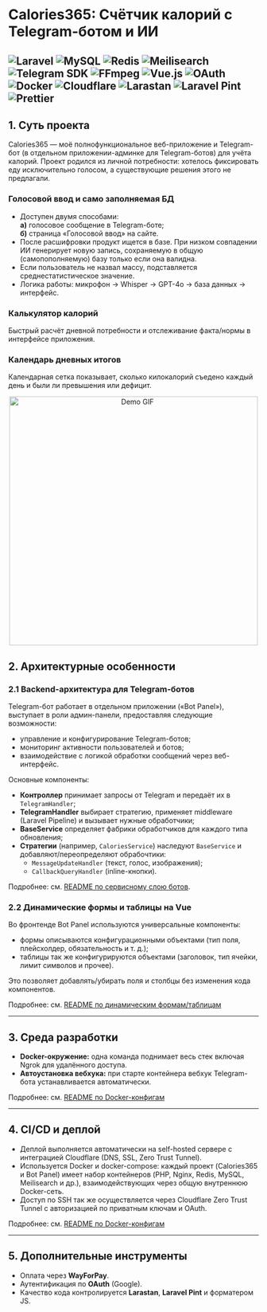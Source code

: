 # Calories365: Счётчик калорий с Telegram-ботом и ИИ
![Laravel](https://img.shields.io/badge/laravel-black?logo=laravel)
![MySQL](https://img.shields.io/badge/MySQL-black?logo=MySQL)
![Redis](https://img.shields.io/badge/Redis-black?logo=Redis)
![Meilisearch](https://img.shields.io/badge/Meilisearch-black?logo=Meilisearch)
![Telegram SDK](https://img.shields.io/badge/Telegram%20SDK-black?logo=Telegram)
![FFmpeg](https://img.shields.io/badge/FFmpeg-black?logo=FFmpeg)
![Vue.js](https://img.shields.io/badge/Vue.js-black?logo=Vue.js)
![OAuth](https://img.shields.io/badge/OAuth-black?logo=Google)
![Docker](https://img.shields.io/badge/Docker-black?logo=Docker)
![Cloudflare](https://img.shields.io/badge/Cloudflare-black?logo=Cloudflare)
![Larastan](https://img.shields.io/badge/Larastan-black?logo=laravel)
![Laravel Pint](https://img.shields.io/badge/Laravel%20Pint-black?logo=laravel)
![Prettier](https://img.shields.io/badge/Prettier-black?logo=prettier)
---

## 1. Суть проекта

Calories365 — моё полнофункциональное веб-приложение и Telegram-бот (в отдельном приложении-админке для Telegram-ботов) для учёта калорий. Проект родился из личной потребности: хотелось фиксировать еду исключительно голосом, а существующие решения этого не предлагали.

[//]: # (## [Попробуйте Дневник Калорий сейчас!]&#40;https://calculator.calories365.com&#41;)

### Голосовой ввод и само заполняемая БД

- Доступен двумя способами:  
  **а)** голосовое сообщение в Telegram-боте;  
  **б)** страница «Голосовой ввод» на сайте.
- После расшифровки продукт ищется в базе. При низком совпадении ИИ генерирует новую запись, сохраняемую в общую (самопополняемую) базу только если она валидна.
- Если пользователь не назвал массу, подставляется среднестатистическое значение.
- Логика работы: микрофон → Whisper → GPT-4o → база данных → интерфейс.

### Калькулятор калорий
Быстрый расчёт дневной потребности и отслеживание факта/нормы в интерфейсе приложения.

### Календарь дневных итогов
Календарная сетка показывает, сколько килокалорий съедено каждый день и были ли превышения или дефицит.

<p align="center">
  <img src="./public/cal.gif" width="500" alt="Demo GIF">
</p>


## 2. Архитектурные особенности

### 2.1 Backend-архитектура для Telegram-ботов

Telegram-бот работает в отдельном приложении («Bot Panel»), выступает в роли админ-панели, предоставляя следующие возможности:

* управление и конфигурирование Telegram-ботов;
* мониторинг активности пользователей и ботов;
* взаимодействие с логикой обработки сообщений через веб-интерфейс.

Основные компоненты:

* **Контроллер** принимает запросы от Telegram и передаёт их в `TelegramHandler`;
* **TelegramHandler** выбирает стратегию, применяет middleware (Laravel Pipeline) и вызывает нужные обработчики;
* **BaseService** определяет фабрики обработчиков для каждого типа обновления;
* **Стратегии** (например, `CaloriesService`) наследуют `BaseService` и добавляют/переопределяют обрабочтики:
    * `MessageUpdateHandler` (текст, голос, изображения);
    * `CallbackQueryHandler` (inline-кнопки).

Подробнее: см. [README по сервисному слою ботов](./README.BotPanelArchitecture.ru.md).

### 2.2 Динамические формы и таблицы на Vue

Во фронтенде Bot Panel используются универсальные компоненты:

* формы описываются конфигурационными объектами (тип поля, плейсхолдер, обязательность и т. д.);
* таблицы так же конфигурируются объектами (заголовок, тип ячейки, лимит символов и прочее).

Это позволяет добавлять/убирать поля и столбцы без изменения кода компонентов.

Подробнее: см. [README по динамическим формам/таблицам](./README.DynamicFormsAndTables.ru.md)

---

## 3. Среда разработки

- **Docker-окружение:** одна команда поднимает весь стек включая Ngrok для удалённого доступа.
- **Автоустановка вебхука:** при старте контейнера вебхук Telegram-бота устанавливается автоматически.

Подробнее: см. [README по Docker-конфигам](https://github.com/Calories365/Configs/blob/main/README.ru.md)

---

## 4. CI/CD и деплой

* Деплой выполняется автоматически на self-hosted сервере с интеграцией Cloudflare (DNS, SSL, Zero Trust Tunnel).
* Используется Docker и docker-compose: каждый проект (Calories365 и Bot Panel) имеет набор контейнеров (PHP, Nginx, Redis, MySQL, Meilisearch и др.), взаимодействующих через общую внутреннюю Docker-сеть.
* Доступ по SSH так же осуществляется через Cloudflare Zero Trust Tunnel с авторизацией по приватным ключам и OAuth.

Подробнее: см. [README по Docker-конфигам](https://github.com/Calories365/Configs/blob/main/README.ru.md)

---

## 5. Дополнительные инструменты

* Оплата через **WayForPay**.
* Аутентификация по **OAuth** (Google).
* Качество кода контролируется **Larastan**, **Laravel Pint** и форматером JS.
